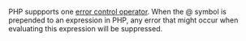 PHP suppports one [error control operator](https://www.php.net/manual/en/language.operators.errorcontrol.php). When the @ symbol is prepended to an expression in PHP, any error that might occur when evaluating this expression will be suppressed.